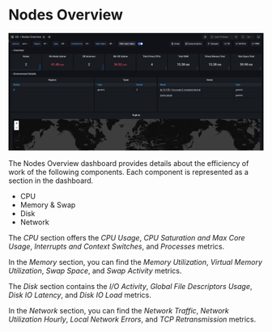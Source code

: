 # Nodes Overview

![!image](../../_images/PMM_Nodes_Overview.jpg)

The Nodes Overview dashboard provides details about the efficiency of work of the following components. Each component is represented as a section in the dashboard.

- CPU
- Memory & Swap
- Disk
- Network

The *CPU* section offers the *CPU Usage*, *CPU Saturation and Max Core Usage*, *Interrupts and Context Switches*, and *Processes* metrics.

In the *Memory* section, you can find the *Memory Utilization*, *Virtual Memory Utilization*, *Swap Space*, and *Swap Activity* metrics.

The *Disk* section contains the *I/O Activity*, *Global File Descriptors Usage*, *Disk IO Latency*, and *Disk IO Load* metrics.

In the *Network* section, you can find the *Network Traffic*, *Network Utilization Hourly*, *Local Network Errors*, and *TCP Retransmission* metrics.
